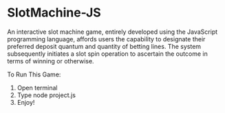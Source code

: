 # SlotMachine-JS
An interactive slot machine game, entirely developed using the JavaScript programming language, affords users the capability to designate their preferred deposit quantum and quantity of betting lines. The system subsequently initiates a slot spin operation to ascertain the outcome in terms of winning or otherwise.

To Run This Game:
1. Open terminal
2. Type node project.js
3. Enjoy!
